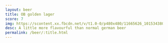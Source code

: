 ```yaml
---
layout: beer
title: OB golden lager
score: 7
img: https://scontent.xx.fbcdn.net/v/t1.0-0/p480x480/11665626_10153438035338745_1942830826260024445_n.jpg?oh=6f8a455b8e4488e1199a4ca0fd2ac652&oe=58771E90
desc: A little more flavourful than normal german beer
permalink: /beer/:title.html
---
```

